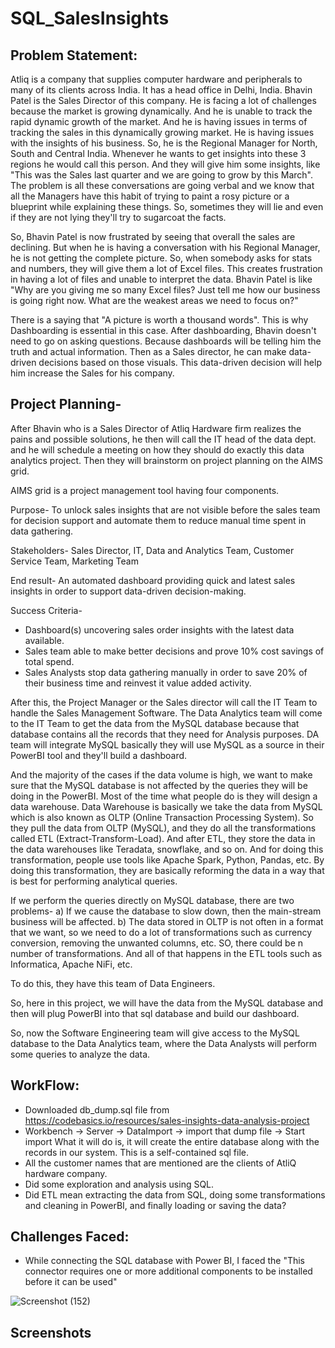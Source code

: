 # SQL_SalesInsights
## Problem Statement:
Atliq is a company that supplies computer hardware and peripherals to many of its clients across India. It has a head office in Delhi, India. Bhavin Patel is the Sales Director of this company. He is facing a lot of challenges because the market is growing dynamically. And he is unable to track the rapid dynamic growth of the market. And he is having issues in terms of tracking the sales in this dynamically growing market. He is having issues with the insights of his business. So, he is the Regional Manager for North, South and Central India. Whenever he wants to get insights into these 3 regions he would call this person. And they will give him some insights, like "This was the Sales last quarter and we are going to grow by this March". The problem is all these conversations are going verbal and we know that all the Managers have this habit of trying to paint a rosy picture or a blueprint while explaining these things. So, sometimes they will lie and even if they are not lying they'll try to sugarcoat the facts. 

So, Bhavin Patel is now frustrated by seeing that overall the sales are declining. But when he is having a conversation with his Regional Manager, he is not getting the complete picture. So, when somebody asks for stats and numbers, they will give them a lot of Excel files. This creates frustration in having a lot of files and unable to interpret the data. Bhavin Patel is like "Why are you giving me so many Excel files? Just tell me how our business is going right now. What are the weakest areas we need to focus on?"

There is a saying that "A picture is worth a thousand words". This is why Dashboarding is essential in this case. After dashboarding, Bhavin doesn't need to go on asking questions. Because dashboards will be telling him the truth and actual information. Then as a Sales director, he can make data-driven decisions based on those visuals. This data-driven decision will help him increase the Sales for his company.

## Project Planning-
After Bhavin who is a Sales Director of Atliq Hardware firm realizes the pains and possible solutions, he then will call the IT head of the data dept. and he will schedule a meeting on how they should do exactly this data analytics project. Then they will brainstorm on project planning on the AIMS grid.

AIMS grid is a project management tool having four components.

Purpose-
To unlock sales insights that are not visible before the sales team for decision support and automate them to reduce manual time spent in data gathering.

Stakeholders-
Sales Director, IT, Data and Analytics Team, Customer Service Team, Marketing Team

End result-
An automated dashboard providing quick and latest sales insights in order to support data-driven decision-making.

Success Criteria- 
- Dashboard(s) uncovering sales order insights with the latest data available.
- Sales team able to make better decisions and prove 10% cost savings of total spend.
- Sales Analysts stop data gathering manually in order to save 20% of their business time and reinvest it value added activity.

After this, the Project Manager or the Sales director will call the IT Team to handle the Sales Management Software. The Data Analytics team will come to the IT Team to get the data from the MySQL database because that database contains all the records that they need for Analysis purposes. DA team will integrate MySQL basically they will use MySQL as a source in their PowerBI tool and they'll build a dashboard. 

And the majority of the cases if the data volume is high, we want to make sure that the MySQL database is not affected by the queries they will be doing in the PowerBI. Most of the time what people do is they will design a data warehouse. Data Warehouse is basically we take the data from MySQL which is also known as OLTP (Online Transaction Processing System). So they pull the data from OLTP (MySQL), and they do all the transformations called ETL (Extract-Transform-Load). And after ETL, they store the data in the data warehouses like Teradata, snowflake, and so on. And for doing this transformation, people use tools like Apache Spark, Python, Pandas, etc. By doing this transformation, they are basically reforming the data in a way that is best for performing analytical queries.

If we perform the queries directly on MySQL database, there are two problems-
a) If we cause the database to slow down, then the main-stream business will be affected.
b) The data stored in OLTP is not often in a format that we want, so we need to do a lot of transformations such as currency conversion, removing the unwanted columns, etc. SO, there could be n number of transformations. And all of that happens in the ETL tools such as Informatica, Apache NiFi, etc. 

To do this, they have this team of Data Engineers. 

So, here in this project, we will have the data from the MySQL database and then will plug PowerBI into that sql database and build our dashboard. 

So, now the Software Engineering team will give access to the MySQL database to the Data Analytics team, where the Data Analysts will perform some queries to analyze the data.

## WorkFlow:
- Downloaded db_dump.sql file from https://codebasics.io/resources/sales-insights-data-analysis-project
- Workbench -> Server -> DataImport -> import that dump file -> Start import
What it will do is, it will create the entire database along with the records in our system. This is a self-contained sql file. 
- All the customer names that are mentioned are the clients of AtliQ hardware company.
- Did some exploration and analysis using SQL.
- Did ETL mean extracting the data from SQL, doing some transformations and cleaning in PowerBI, and finally loading or saving the data?


## Challenges Faced:
- While connecting the SQL database with Power BI, I faced the "This connector requires one or more additional components to be installed before it can be used"

![Screenshot (152)](https://github.com/SIDDHARTH107/SQL_SalesInsights/assets/103374957/02cdf737-5ce7-4d1e-a0cc-57cad0c88f8d)

## Screenshots


